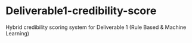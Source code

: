 # Deliverable1-credibility-score
Hybrid credibility scoring system for Deliverable 1 (Rule Based &amp; Machine Learning)
